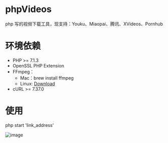 # phpVideos
php 写的视频下载工具，现支持：Youku、Miaopai、腾讯、XVideos、Pornhub

# 环境依赖
*   PHP >= 7.1.3
*   OpenSSL PHP Extension
*   FFmpeg：
    *   Mac：brew install ffmpeg
    *   Linux:  [Download](http://ffmpeg.org/download.html)
*   cURL  >= 7.37.0
    
#   使用
php start 'link_address'

![image](https://image.ibb.co/b926ZJ/Jul_16_2018_19_41_12.gif)